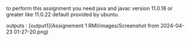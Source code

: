 to perform this assignment you need java and javac version 11.0.18 or greater like 11.0.22 default provided by ubuntu. 

outputs : 
[output1](Assignement 1 RMI/images/Screenshot from 2024-04-23 01-27-20.png)
